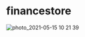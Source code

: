 # financestore
![photo_2021-05-15 10 21 39](https://user-images.githubusercontent.com/47467224/118347772-91f5dc00-b567-11eb-98be-9a98d264c9ee.jpeg)
